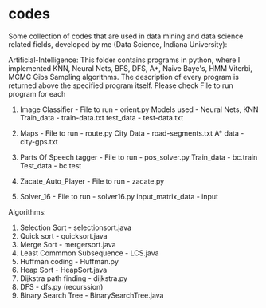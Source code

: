 # codes
Some collection of codes that are used in data mining and data science related fields, developed by me 
(Data Science, Indiana University):

Artificial-Intelligence:
This folder contains programs in python, where I implemented KNN, Neural Nets, BFS, DFS, A*, Naive Baye's, HMM Viterbi, 
MCMC Gibs Sampling algorithms. The description of every program is returned above the specified program itself. 
Please check File to run program for each 
  1. Image Classifier - 
    File to run - orient.py
    Models used - Neural Nets, KNN
    Train_data - train-data.txt
    test_data - test-data.txt
    
  2. Maps -
    File to run - route.py
    City Data - road-segments.txt
    A* data - city-gps.txt
    
  3. Parts Of Speech tagger - 
    File to run - pos_solver.py
    Train_data - bc.train
    Test_data - bc.test

  4. Zacate_Auto_Player -
    File to run - zacate.py
    
  5. Solver_16 -
    File to run - solver16.py
    input_matrix_data - input

Algorithms:
  1. Selection Sort - selectionsort.java
  2. Quick sort - quicksort.java
  3. Merge Sort - mergersort.java
  4. Least Commmon Subsequence - LCS.java
  5. Huffman coding - Huffman.py
  6. Heap Sort - HeapSort.java
  7. Dijkstra path finding - dijkstra.py
  8. DFS - dfs.py (recurssion)
  9. Binary Search Tree - BinarySearchTree.java
